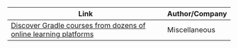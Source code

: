 Link | Author/Company
------------ | -------------
[Discover Gradle courses from dozens of online learning platforms](https://bestcourses.io/results?q=gradle&size=n_20_n) | Miscellaneous